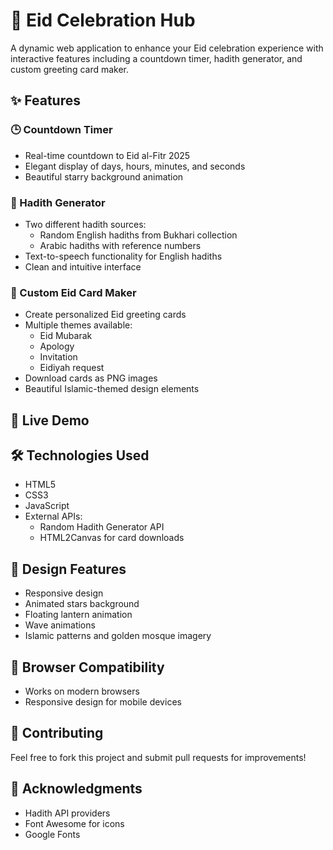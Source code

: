 # 🌙 Eid Celebration Hub

A dynamic web application to enhance your Eid celebration experience with interactive features including a countdown timer, hadith generator, and custom greeting card maker.

## ✨ Features

### 🕒 Countdown Timer
- Real-time countdown to Eid al-Fitr 2025
- Elegant display of days, hours, minutes, and seconds
- Beautiful starry background animation

### 📖 Hadith Generator
- Two different hadith sources:
  - Random English hadiths from Bukhari collection
  - Arabic hadiths with reference numbers
- Text-to-speech functionality for English hadiths
- Clean and intuitive interface

### 💌 Custom Eid Card Maker
- Create personalized Eid greeting cards
- Multiple themes available:
  - Eid Mubarak
  - Apology
  - Invitation
  - Eidiyah request
- Download cards as PNG images
- Beautiful Islamic-themed design elements

## 🚀 Live Demo


## 🛠️ Technologies Used
- HTML5
- CSS3
- JavaScript
- External APIs:
  - Random Hadith Generator API
  - HTML2Canvas for card downloads

## 🎨 Design Features
- Responsive design
- Animated stars background
- Floating lantern animation
- Wave animations
- Islamic patterns and golden mosque imagery

## 📱 Browser Compatibility
- Works on modern browsers
- Responsive design for mobile devices

## 🤝 Contributing
Feel free to fork this project and submit pull requests for improvements!

## 🙏 Acknowledgments
- Hadith API providers
- Font Awesome for icons
- Google Fonts
